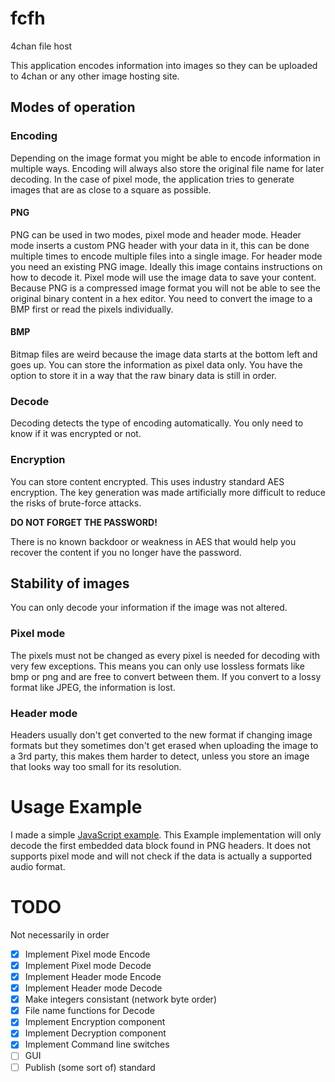 # fcfh
4chan file host

This application encodes information into images so they can be uploaded to 4chan or any other image hosting site.

## Modes of operation

### Encoding

Depending on the image format you might be able to encode information in multiple ways.
Encoding will always also store the original file name for later decoding.
In the case of pixel mode,
the application tries to generate images that are as close to a square as possible.

#### PNG

PNG can be used in two modes, pixel mode and header mode.
Header mode inserts a custom PNG header with your data in it,
this can be done multiple times to encode multiple files into a single image.
For header mode you need an existing PNG image.
Ideally this image contains instructions on how to decode it.
Pixel mode will use the image data to save your content.
Because PNG is a compressed image format you will not be able to see
the original binary content in a hex editor.
You need to convert the image to a BMP first or read the pixels individually.

#### BMP

Bitmap files are weird because the image data starts at the bottom left and goes up.
You can store the information as pixel data only.
You have the option to store it in a way that the raw binary data is still in order.

### Decode

Decoding detects the type of encoding automatically.
You only need to know if it was encrypted or not.

### Encryption

You can store content encrypted.
This uses industry standard AES encryption.
The key generation was made artificially more difficult to reduce the risks of brute-force attacks.

**DO NOT FORGET THE PASSWORD!**

There is no known backdoor or weakness in AES that would help you recover the content if you no longer have the password.

## Stability of images

You can only decode your information if the image was not altered.

### Pixel mode

The pixels must not be changed as every pixel is needed for decoding with very few exceptions.
This means you can only use lossless formats like bmp or png and are free to convert between them.
If you convert to a lossy format like JPEG, the information is lost.

### Header mode

Headers usually don't get converted to the new format if changing image formats
but they sometimes don't get erased when uploading the image to a 3rd party,
this makes them harder to detect, unless you store an image that looks way too small for its resolution.

# Usage Example

I made a simple [JavaScript example](https://cable.ayra.ch/imgplay/).
This Example implementation will only decode the first embedded data block found in PNG headers.
It does not supports pixel mode and will not check if the data is actually a supported audio format.

# TODO

Not necessarily in order

- [X] Implement Pixel mode Encode
- [X] Implement Pixel mode Decode
- [X] Implement Header mode Encode
- [X] Implement Header mode Decode
- [X] Make integers consistant (network byte order)
- [X] File name functions for Decode
- [X] Implement Encryption component
- [X] Implement Decryption component
- [X] Implement Command line switches
- [ ] GUI
- [ ] Publish (some sort of) standard
